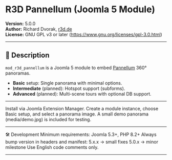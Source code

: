 # R3D Pannellum (Joomla 5 Module)

**Version:** 5.0.0  
**Author:** Richard Dvorak, [r3d.de](https://r3d.de)  
**License:** GNU GPL v3 or later (https://www.gnu.org/licenses/gpl-3.0.html)

---

## 📌 Description
`mod_r3d_pannellum` is a Joomla 5 module to embed [Pannellum](https://pannellum.org) 360° panoramas.

- **Basic** setup: Single panorama with minimal options.
- **Intermediate** (planned): Hotspot support (subforms).
- **Advanced** (planned): Multi-scene tours with optional DB support.

---

Install via Joomla Extension Manager.
Create a module instance, choose Basic setup, and select a panorama image.
A small demo panorama (media/demo.jpg) is included for testing.

---

🛠️ Development
Minimum requirements: Joomla 5.3+, PHP 8.2+
Always bump version in headers and manifest:
5.x.x → small fixes
5.0.x → minor milestone
Use English code comments only.

---

